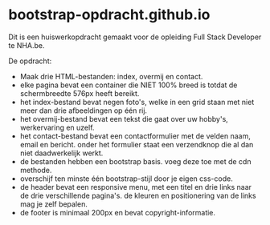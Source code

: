 # bootstrap-opdracht.github.io
Dit is een huiswerkopdracht gemaakt voor de opleiding Full Stack Developer te NHA.be.

De opdracht:
- Maak drie HTML-bestanden: index, overmij en contact.
- elke pagina bevat een container die NIET 100% breed is totdat de schermbreedte 576px heeft bereikt.
- het index-bestand bevat negen foto's, welke in een grid staan met niet meer dan drie afbeeldingen op één rij.
- het overmij-bestand bevat een tekst die gaat over uw hobby's, werkervaring en uzelf.
- het contact-bestand bevat een contactformulier met de velden naam, email en bericht. onder het formulier staat een verzendknop die al dan niet daadwerkelijk werkt.
- de bestanden hebben een bootstrap basis. voeg deze toe met de cdn methode.
- overschijf ten minste één bootstrap-stijl door je eigen css-code.
- de header bevat een responsive menu, met een titel en drie links naar de drie verschillende pagina's. de kleuren en positionering van de links mag je zelf bepalen.
- de footer is minimaal 200px en bevat copyright-informatie.
